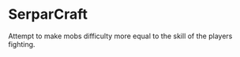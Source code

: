 SerparCraft
===========

Attempt to make mobs difficulty more equal to the skill of the players fighting.
